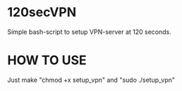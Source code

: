 120secVPN
=========

Simple bash-script to setup VPN-server at 120 seconds.

HOW TO USE
=========

Just make "chmod +x setup_vpn" and "sudo ./setup_vpn"